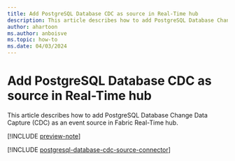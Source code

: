 ```yaml
---
title: Add PostgreSQL Database CDC as source in Real-Time hub
description: This article describes how to add PostgreSQL Database Change Data Capture (CDC) as an event source in Fabric Real-Time hub. 
author: ahartoon
ms.author: anboisve
ms.topic: how-to
ms.date: 04/03/2024
---
```


# Add PostgreSQL Database CDC as source in Real-Time hub
This article describes how to add PostgreSQL Database Change Data Capture (CDC) as an event source in Fabric Real-Time hub. 

[!INCLUDE [preview-note](./includes/preview-note.md)]

[!INCLUDE [postgresql-database-cdc-source-connector](../real-time-intelligence/event-streams/includes/postgresql-database-cdc-source-connector.md)]